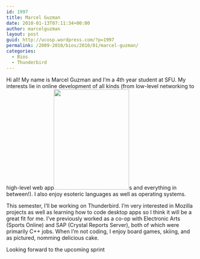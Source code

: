 ```yaml
---
id: 1997
title: Marcel Guzman
date: 2010-01-13T07:11:34+00:00
author: marcelguzman
layout: post
guid: http://ucosp.wordpress.com/?p=1997
permalink: /2009-2010/bios/2010/01/marcel-guzman/
categories:
  - Bios
  - Thunderbird
---
```

Hi all! My name is Marcel Guzman and I&#8217;m a 4th year student at SFU. My interests lie in online development of all kinds (from low-level networking to high-level web app[<img class="alignright size-full wp-image-1998" title="Marcel Guzman" src="http://ucosp.files.wordpress.com/2010/01/cake.jpg" alt="" width="200" height="266" />](http://ucosp.files.wordpress.com/2010/01/cake.jpg)s and everything in between!). I also enjoy esoteric languages as well as operating systems.

This semester, I&#8217;ll be working on Thunderbird. I&#8217;m very interested in Mozilla projects as well as learning how to code desktop apps so I think it will be a great fit for me. I&#8217;ve previously worked as a co-op with Electronic Arts (Sports Online) and SAP (Crystal Reports Server), both of which were primarily C++ jobs. When I&#8217;m not coding, I enjoy board games, skiing, and as pictured, nomming delicious cake.

Looking forward to the upcoming sprint
